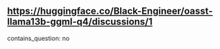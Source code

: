 ## https://huggingface.co/Black-Engineer/oasst-llama13b-ggml-q4/discussions/1

contains_question: no